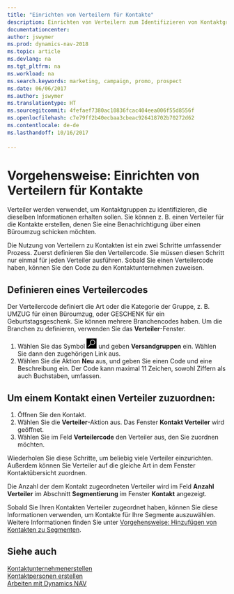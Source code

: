 ```yaml
---
title: "Einrichten von Verteilern für Kontakte"
description: Einrichten von Verteilern zum Identifizieren von Kontaktgruppen, denen die gleichen Informationen zugehen sollen, z. B. Marketingkampagnen oder Promotionen.
documentationcenter: 
author: jswymer
ms.prod: dynamics-nav-2018
ms.topic: article
ms.devlang: na
ms.tgt_pltfrm: na
ms.workload: na
ms.search.keywords: marketing, campaign, promo, prospect
ms.date: 06/06/2017
ms.author: jswymer
ms.translationtype: HT
ms.sourcegitcommit: 4fefaef7380ac10836fcac404eea006f55d8556f
ms.openlocfilehash: c7e79ff2b40ecbaa3cbeac926418702b70272d62
ms.contentlocale: de-de
ms.lasthandoff: 10/16/2017

---
```

# <a name="how-to-set-up-mailing-groups-for-contacts"></a>Vorgehensweise: Einrichten von Verteilern für Kontakte
Verteiler werden verwendet, um Kontaktgruppen zu identifizieren, die dieselben Informationen erhalten sollen. Sie können z. B. einen Verteiler für die Kontakte erstellen, denen Sie eine Benachrichtigung über einen Büroumzug schicken möchten.

Die Nutzung von Verteilern zu Kontakten ist ein zwei Schritte umfassender Prozess. Zuerst definieren Sie den Verteilercode. Sie müssen diesen Schritt nur einmal für jeden Verteiler ausführen. Sobald Sie einen Verteilercode haben, können Sie den Code zu den Kontaktunternehmen zuweisen.

## <a name="to-define-mailing-group-codes"></a>Definieren eines Verteilercodes
Der Verteilercode definiert die Art oder die Kategorie der Gruppe, z. B. UMZUG für einen Büroumzug, oder GESCHENK für ein Geburtstagsgeschenk. Sie können mehrere Branchencodes haben. Um die Branchen zu definieren, verwenden Sie das **Verteiler**-Fenster.

1. Wählen Sie das Symbol ![Nach Seite oder Bericht suchen](media/ui-search/search_small.png "Nach Seite oder Bericht suchen") und geben **Versandgruppen** ein. Wählen Sie dann den zugehörigen Link aus.
2. Wählen Sie die Aktion **Neu** aus, und geben Sie einen Code und eine Beschreibung ein. Der Code kann maximal 11 Zeichen, sowohl Ziffern als auch Buchstaben, umfassen.

## <a name="AssignMailGroupContact">Um einem Kontakt einen Verteiler zuzuordnen:</a>
1. Öffnen Sie den Kontakt.
2. Wählen Sie die **Verteiler**-Aktion aus. Das Fenster **Kontakt Verteiler** wird geöffnet.
3. Wählen Sie im Feld **Verteilercode** den Verteiler aus, den Sie zuordnen möchten.

Wiederholen Sie diese Schritte, um beliebig viele Verteiler einzurichten. Außerdem können Sie Verteiler auf die gleiche Art in dem Fenster Kontaktübersicht zuordnen.

Die Anzahl der dem Kontakt zugeordneten Verteiler wird im Feld **Anzahl Verteiler** im Abschnitt **Segmentierung** im Fenster **Kontakt** angezeigt.

Sobald Sie Ihren Kontakten Verteiler zugeordnet haben, können Sie diese Informationen verwenden, um Kontakte für Ihre Segmente auszuwählen. Weitere Informationen finden Sie unter [Vorgehensweise: Hinzufügen von Kontakten zu Segmenten](marketing-add-contact-segment.md).

## <a name="see-also"></a>Siehe auch
[Kontaktunternehmenerstellen](marketing-create-contact-companies.md)  
[Kontaktpersonen erstellen](marketing-create-contact-persons.md)  
[Arbeiten mit Dynamics NAV](ui-work-product.md)

